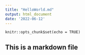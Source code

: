 ```yaml
---
title: "HelloWorld.md"
output: html_document
date: '2022-06-12'
---
```


```{r setup, include=FALSE}
knitr::opts_chunk$set(echo = TRUE)
```

## This is a markdown file
